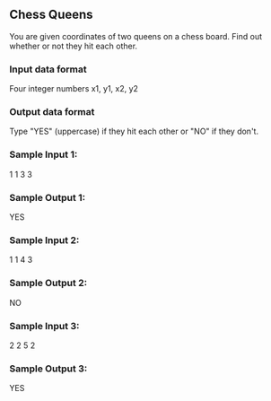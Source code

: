 ## Chess Queens

You are given coordinates of two queens on a chess board. Find out whether or not they hit each other.

### Input data format

Four integer numbers x1, y1, x2, y2

### Output data format

Type "YES" (uppercase) if they hit each other or "NO" if they don't.

### Sample Input 1:

1 1 3 3
### Sample Output 1:

YES
### Sample Input 2:

1 1 4 3
### Sample Output 2:

NO
### Sample Input 3:

2 2 5 2
### Sample Output 3:

YES